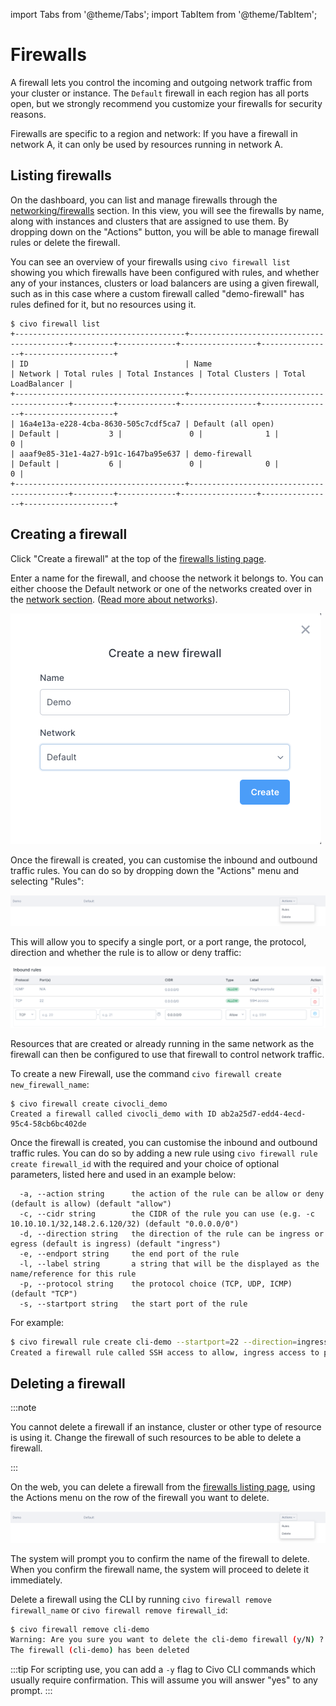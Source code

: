 import Tabs from '@theme/Tabs';
import TabItem from '@theme/TabItem';

# Firewalls

A firewall lets you control the incoming and outgoing network traffic from your cluster or instance. The `Default` firewall in each region has all ports open, but we strongly recommend you customize your firewalls for security reasons.

Firewalls are specific to a region and network: If you have a firewall in network A, it can only be used by resources running in network A.

## Listing firewalls

<Tabs groupId="list-firewalls">
<TabItem value="dashboard" label="Dashboard">

On the dashboard, you can list and manage firewalls through the [networking/firewalls](https://dashboard.civo.com/firewalls) section. In this view, you will see the firewalls by name, along with instances and clusters that are assigned to use them. By dropping down on the "Actions" button, you will be able to manage firewall rules or delete the firewall.
</TabItem>

<TabItem value="cli" label="Civo CLI">

You can see an overview of your firewalls using `civo firewall list` showing you which firewalls have been configured with rules, and whether any of your instances, clusters or load balancers are using a given firewall, such as in this case where a custom firewall called "demo-firewall" has rules defined for it, but no resources using it.

```console
$ civo firewall list
+--------------------------------------+-------------------------------------------+---------+-------------+-----------------+----------------+--------------------+
| ID                                   | Name                                      | Network | Total rules | Total Instances | Total Clusters | Total LoadBalancer |
+--------------------------------------+-------------------------------------------+---------+-------------+-----------------+----------------+--------------------+
| 16a4e13a-e228-4cba-8630-505c7cdf5ca7 | Default (all open)                        | Default |           3 |               0 |              1 |                  0 |
| aaaf9e85-31e1-4a27-b91c-1647ba95e637 | demo-firewall                             | Default |           6 |               0 |              0 |                  0 |
+--------------------------------------+-------------------------------------------+---------+-------------+-----------------+----------------+--------------------+
```

</TabItem>
</Tabs>

## Creating a firewall

<Tabs groupId="create-firewall">
<TabItem value="dashboard" label="Dashboard">

Click "Create a firewall" at the top of the [firewalls listing page](https://dashboard.civo.com/firewalls).

Enter a name for the firewall, and choose the network it belongs to. You can either choose the Default network or one of the networks created over in the [network section](https://dashboard.civo.com/networks). ([Read more about networks](./private_networks.md)).

![Entering a name for a new firewall](./create_new_firewall.png)

Once the firewall is created, you can customise the inbound and outbound traffic rules. You can do so by dropping down the "Actions" menu and selecting "Rules":

![Firewall actions menu](./firewall_actions_rules.png)

This will allow you to specify a single port, or a port range, the protocol, direction and whether the rule is to allow or deny traffic:

![Firewall rules panel](./firewall_rules.png)

Resources that are created or already running in the same network as the firewall can then be configured to use that firewall to control network traffic.

</TabItem>

<TabItem value="cli" label="Civo CLI">

To create a new Firewall, use the command `civo firewall create new_firewall_name`:

```console
$ civo firewall create civocli_demo
Created a firewall called civocli_demo with ID ab2a25d7-edd4-4ecd-95c4-58cb6bc402de
```

Once the firewall is created, you can customise the inbound and outbound traffic rules. You can do so by adding a new rule using `civo firewall rule create firewall_id` with the required and your choice of optional parameters, listed here and used in an example below:

```console
  -a, --action string      the action of the rule can be allow or deny (default is allow) (default "allow")
  -c, --cidr string        the CIDR of the rule you can use (e.g. -c 10.10.10.1/32,148.2.6.120/32) (default "0.0.0.0/0")
  -d, --direction string   the direction of the rule can be ingress or egress (default is ingress) (default "ingress")
  -e, --endport string     the end port of the rule
  -l, --label string       a string that will be the displayed as the name/reference for this rule
  -p, --protocol string    the protocol choice (TCP, UDP, ICMP) (default "TCP")
  -s, --startport string   the start port of the rule
```

For example:

```bash
$ civo firewall rule create cli-demo --startport=22 --direction=ingress --label='SSH access' --action="allow"
Created a firewall rule called SSH access to allow, ingress access to port 22 from 0.0.0.0/0 with ID 15ce86b9-e269-4f0d-a83c-10e49fbf9eba
```

</TabItem>
</Tabs>

## Deleting a firewall

:::note

You cannot delete a firewall if an instance, cluster or other type of resource is using it. Change the firewall of such resources to be able to delete a firewall.

:::

<Tabs groupId="delete-firewall">
<TabItem value="dashboard" label="Dashboard">

On the web, you can delete a firewall from the [firewalls listing page](https://dashboard.civo.com/firewalls), using the Actions menu on the row of the firewall you want to delete.

![Firewall actions menu](./firewall_actions_rules.png)

The system will prompt you to confirm the name of the firewall to delete. When you confirm the firewall name, the system will proceed to delete it immediately.

</TabItem>

<TabItem value="cli" label="Civo CLI">

Delete a firewall using the CLI by running `civo firewall remove firewall_name` or `civo firewall remove firewall_id`:

```bash
$ civo firewall remove cli-demo
Warning: Are you sure you want to delete the cli-demo firewall (y/N) ? y
The firewall (cli-demo) has been deleted
```

:::tip
For scripting use, you can add a `-y` flag to Civo CLI commands which usually require confirmation. This will assume you will answer "yes" to any prompt.
:::

</TabItem>

</Tabs>